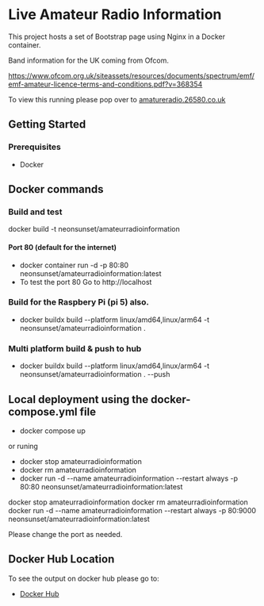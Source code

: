 
# Live Amateur Radio Information
This project hosts a set of  Bootstrap page using Nginx in a Docker container.

Band information for the UK coming from Ofcom. 

https://www.ofcom.org.uk/siteassets/resources/documents/spectrum/emf/emf-amateur-licence-terms-and-conditions.pdf?v=368354

To view this running please pop over to [amatureradio.26580.co.uk](https://amatureradio.26580.co.uk)

## Getting Started

### Prerequisites

- Docker

## Docker commands
### Build and test
docker build -t neonsunset/amateurradioinformation

#### Port 80 (default for the internet)
- docker container run -d -p 80:80 neonsunset/amateurradioinformation:latest 
- To test the port 80 Go to http://localhost

### Build for the Raspbery Pi (pi 5) also. 
- docker buildx build --platform linux/amd64,linux/arm64 -t neonsunset/amateurradioinformation .

### Multi platform build & push to hub 
- docker buildx build --platform linux/amd64,linux/arm64 -t neonsunset/amateurradioinformation . --push

## Local deployment using the docker-compose.yml file
- docker compose up

or runing

- docker stop amateurradioinformation
- docker rm amateurradioinformation
- docker run -d --name amateurradioinformation --restart always -p 80:80 neonsunset/amateurradioinformation:latest

docker stop amateurradioinformation
docker rm amateurradioinformation
docker run -d --name amateurradioinformation --restart always -p 80:9000 neonsunset/amateurradioinformation:latest


Please change the port as needed. 

## Docker Hub Location
To see the output on docker hub please go to: 
- [Docker Hub](https://hub.docker.com/r/neonsunset/amateurradioinformation)
